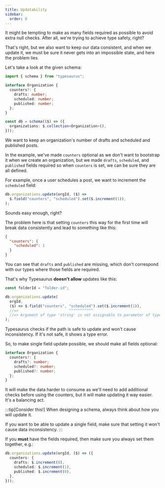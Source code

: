 ```yaml
---
title: Updatability
sidebar:
  order: 8
---
```


It might be tempting to make as many fields required as possible to avoid extra null checks. After all, we're trying to achieve type safety, right?

That's right, but we also want to keep our data consistent, and when we update it, we must be sure it never gets into an impossible state, and here the problem lies.

Let's take a look at the given schema:

```ts
import { schema } from "typesaurus";

interface Organization {
  counters?: {
    drafts: number;
    scheduled: number;
    published: number;
  };
}

const db = schema(($) => ({
  organizations: $.collection<Organization>(),
}));
```

We want to keep an organization's number of drafts and scheduled and published posts.

In the example, we've made `counters` optional as we don't want to bootstrap it when we create an organization, but we made `drafts`, `scheduled`, and `published` fields required so when `counters` is set, we can be sure they are all defined.

For example, once a user schedules a post, we want to increment the `scheduled` field:

```ts
db.organizations.update(orgId, ($) =>
  $.field("counters", "scheduled").set($.increment(1)),
);
```

Sounds easy enough, right?

The problem here is that setting `counters` this way for the first time will break data consistently and lead to something like this:

```json
{
  "counters": {
    "scheduled": 1
  }
}
```

You can see that `drafts` and `published` are missing, which don't correspond with our types where those fields are required.

That's why Typesaurus **doesn't allow** updates like this:

```ts
const folderId = "folder-id";

db.organizations.update(
  orgId,
  ($) => $.field("counters", "scheduled").set($.increment(1)),
  //=>                       ^^^^^^^^^^^
  //=> Argument of type 'string' is not assignable to parameter of type 'never'.
);
```

Typesaurus checks if the path is safe to update and won't cause inconsistency. If it's not safe, it shows a type error.

So, to make single field update possible, we should make all fields optional:

```ts
interface Organization {
  counters?: {
    drafts?: number;
    scheduled?: number;
    published?: number;
  };
}
```

It will make the data harder to consume as we'll need to add additional checks before using the counters, but it will make updating it way easier. It's a balancing act.

:::tip[Consider this!]
When designing a schema, always think about how you will update it.

If you want to be able to update a single field, make sure that setting it won't cause data inconsistency.
:::

If you **must** have the fields required, then make sure you always set them together, e.g.:

```ts
db.organizations.update(orgId, ($) => ({
  counters: {
    drafts: $.increment(0),
    scheduled: $.increment(1),
    published: $.increment(0),
  },
}));
```
